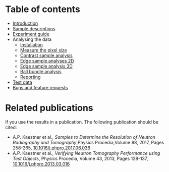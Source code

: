 # Table of contents
* [Introduction](UserManual-introduction.md)
* [Sample descriptions](UserManual-samples.md)
* [Experiment guide](UserManual-experiments.md)
* Analysing the data
    * [Installation](UserManual-installation.md)
    * [Measure the pixel size](UserManual-pixelSize.md)
    * [Contrast sample analysis](UserManual-contrast.md)
    * [Edge sample analyses 2D](UserManual-2dEdge.md)
    * [Edge sample analysis 3D](UserManual-3dEdge.md)
    * [Ball bundle analysis](UserManual-balls.md)
    * [Reporting](UserManual-reporting.md)
* [Test data](UserManual-testdata.md)
* [Bugs and feature requests](UserManual-bugsFeatures.md)

# Related publications
If you use the results in a publication. The following publication should be cited: <br/>
* A.P. Kaestner et al., _Samples to Determine the Resolution of Neutron Radiography and Tomography_,Physics Procedia,Volume 88, 2017, Pages 258-265, [10.1016/j.phpro.2017.06.036](https://doi.org/10.1016/j.phpro.2017.06.036)
* A.P. Kaestner et al., _Verifying Neutron Tomography Performance using Test Objects_,
Physics Procedia, Volume 43, 2013, Pages 128-137, [10.1016/j.phpro.2013.03.016](https://doi.org/10.1016/j.phpro.2013.03.016)
